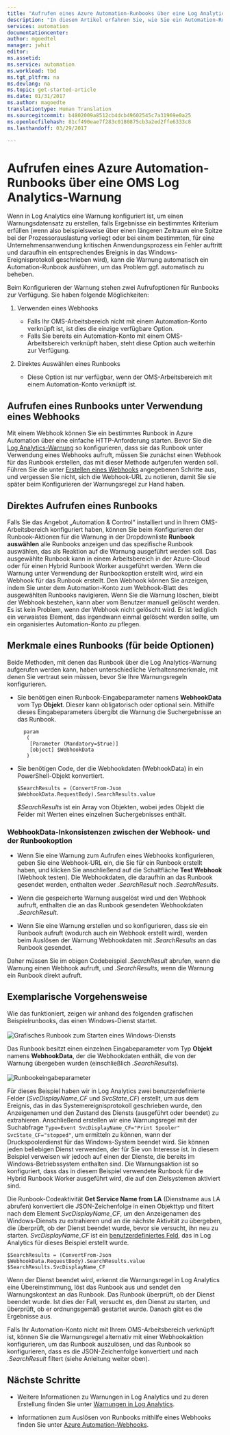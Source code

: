 ```yaml
---
title: "Aufrufen eines Azure Automation-Runbooks über eine Log Analytics-Warnung | Microsoft-Dokumentation"
description: "In diesem Artikel erfahren Sie, wie Sie ein Automation-Runbook über eine Microsoft OMS Log Analytics-Warnung aufrufen."
services: automation
documentationcenter: 
author: mgoedtel
manager: jwhit
editor: 
ms.assetid: 
ms.service: automation
ms.workload: tbd
ms.tgt_pltfrm: na
ms.devlang: na
ms.topic: get-started-article
ms.date: 01/31/2017
ms.author: magoedte
translationtype: Human Translation
ms.sourcegitcommit: b4802009a8512cb4dcb49602545c7a31969e0a25
ms.openlocfilehash: 81cf490eae7f283c0180875cb3a2ed2ffe6333c8
ms.lasthandoff: 03/29/2017

---
```


# <a name="calling-an-azure-automation-runbook-from-an-oms-log-analytics-alert"></a>Aufrufen eines Azure Automation-Runbooks über eine OMS Log Analytics-Warnung

Wenn in Log Analytics eine Warnung konfiguriert ist, um einen Warnungsdatensatz zu erstellen, falls Ergebnisse ein bestimmtes Kriterium erfüllen (wenn also beispielsweise über einen längeren Zeitraum eine Spitze bei der Prozessorauslastung vorliegt oder bei einem bestimmten, für eine Unternehmensanwendung kritischen Anwendungsprozess ein Fehler auftritt und daraufhin ein entsprechendes Ereignis in das Windows-Ereignisprotokoll geschrieben wird), kann die Warnung automatisch ein Automation-Runbook ausführen, um das Problem ggf. automatisch zu beheben.  

Beim Konfigurieren der Warnung stehen zwei Aufrufoptionen für Runbooks zur Verfügung.  Sie haben folgende Möglichkeiten:

1. Verwenden eines Webhooks
   * Falls Ihr OMS-Arbeitsbereich nicht mit einem Automation-Konto verknüpft ist, ist dies die einzige verfügbare Option.
   * Falls Sie bereits ein Automation-Konto mit einem OMS-Arbeitsbereich verknüpft haben, steht diese Option auch weiterhin zur Verfügung.  

2. Direktes Auswählen eines Runbooks
   * Diese Option ist nur verfügbar, wenn der OMS-Arbeitsbereich mit einem Automation-Konto verknüpft ist.  

## <a name="calling-a-runbook-using-a-webhook"></a>Aufrufen eines Runbooks unter Verwendung eines Webhooks

Mit einem Webhook können Sie ein bestimmtes Runbook in Azure Automation über eine einfache HTTP-Anforderung starten.  Bevor Sie die [Log Analytics-Warnung](../log-analytics/log-analytics-alerts.md#alert-rules) so konfigurieren, dass sie das Runbook unter Verwendung eines Webhooks aufruft, müssen Sie zunächst einen Webhook für das Runbook erstellen, das mit dieser Methode aufgerufen werden soll.  Führen Sie die unter [Erstellen eines Webhooks](automation-webhooks.md#creating-a-webhook) angegebenen Schritte aus, und vergessen Sie nicht, sich die Webhook-URL zu notieren, damit Sie sie später beim Konfigurieren der Warnungsregel zur Hand haben.   

## <a name="calling-a-runbook-directly"></a>Direktes Aufrufen eines Runbooks

Falls Sie das Angebot „Automation & Control“ installiert und in Ihrem OMS-Arbeitsbereich konfiguriert haben, können Sie beim Konfigurieren der Runbook-Aktionen für die Warnung in der Dropdownliste **Runbook auswählen** alle Runbooks anzeigen und das spezifische Runbook auswählen, das als Reaktion auf die Warnung ausgeführt werden soll.  Das ausgewählte Runbook kann in einem Arbeitsbereich in der Azure-Cloud oder für einen Hybrid Runbook Worker ausgeführt werden.  Wenn die Warnung unter Verwendung der Runbookoption erstellt wird, wird ein Webhook für das Runbook erstellt.  Den Webhook können Sie anzeigen, indem Sie unter dem Automation-Konto zum Webhook-Blatt des ausgewählten Runbooks navigieren.  Wenn Sie die Warnung löschen, bleibt der Webhook bestehen, kann aber vom Benutzer manuell gelöscht werden.  Es ist kein Problem, wenn der Webhook nicht gelöscht wird. Er ist lediglich ein verwaistes Element, das irgendwann einmal gelöscht werden sollte, um ein organisiertes Automation-Konto zu pflegen.  

## <a name="characteristics-of-a-runbook-for-both-options"></a>Merkmale eines Runbooks (für beide Optionen)

Beide Methoden, mit denen das Runbook über die Log Analytics-Warnung aufgerufen werden kann, haben unterschiedliche Verhaltensmerkmale, mit denen Sie vertraut sein müssen, bevor Sie Ihre Warnungsregeln konfigurieren.  

* Sie benötigen einen Runbook-Eingabeparameter namens **WebhookData** vom Typ **Objekt**.  Dieser kann obligatorisch oder optional sein.  Mithilfe dieses Eingabeparameters übergibt die Warnung die Suchergebnisse an das Runbook.

        param  
         (  
          [Parameter (Mandatory=$true)]  
          [object] $WebhookData  
         )

*  Sie benötigen Code, der die Webhookdaten (WebhookData) in ein PowerShell-Objekt konvertiert.

    `$SearchResults = (ConvertFrom-Json $WebhookData.RequestBody).SearchResults.value`

    *$SearchResults* ist ein Array von Objekten, wobei jedes Objekt die Felder mit Werten eines einzelnen Suchergebnisses enthält.

### <a name="webhookdata-inconsistencies-between-the-webhook-option-and-runbook-option"></a>WebhookData-Inkonsistenzen zwischen der Webhook- und der Runbookoption

* Wenn Sie eine Warnung zum Aufrufen eines Webhooks konfigurieren, geben Sie eine Webhook-URL ein, die Sie für ein Runbook erstellt haben, und klicken Sie anschließend auf die Schaltfläche **Test Webhook** (Webhook testen).  Die Webhookdaten, die daraufhin an das Runbook gesendet werden, enthalten weder *.SearchResult* noch *.SearchResults*.

*  Wenn die gespeicherte Warnung ausgelöst wird und den Webhook aufruft, enthalten die an das Runbook gesendeten Webhookdaten *.SearchResult*.
* Wenn Sie eine Warnung erstellen und so konfigurieren, dass sie ein Runbook aufruft (wodurch auch ein Webhook erstellt wird), werden beim Auslösen der Warnung Webhookdaten mit *.SearchResults* an das Runbook gesendet.

Daher müssen Sie im obigen Codebeispiel *.SearchResult* abrufen, wenn die Warnung einen Webhook aufruft, und *.SearchResults*, wenn die Warnung ein Runbook direkt aufruft.

## <a name="example-walkthrough"></a>Exemplarische Vorgehensweise

Wie das funktioniert, zeigen wir anhand des folgenden grafischen Beispielrunbooks, das einen Windows-Dienst startet.<br><br> ![Grafisches Runbook zum Starten eines Windows-Diensts](media/automation-invoke-runbook-from-omsla-alert/automation-runbook-restartservice.png)<br>

Das Runbook besitzt einen einzelnen Eingabeparameter vom Typ **Objekt** namens **WebhookData**, der die Webhookdaten enthält, die von der Warnung übergeben wurden (einschließlich *.SearchResults*).<br><br> ![Runbookeingabeparameter](media/automation-invoke-runbook-from-omsla-alert/automation-runbook-restartservice-inputparameter.png)<br>

Für dieses Beispiel haben wir in Log Analytics zwei benutzerdefinierte Felder (*SvcDisplayName_CF* und *SvcState_CF*) erstellt, um aus dem Ereignis, das in das Systemereignisprotokoll geschrieben wurde, den Anzeigenamen und den Zustand des Diensts (ausgeführt oder beendet) zu extrahieren.  Anschließend erstellen wir eine Warnungsregel mit der Suchabfrage `Type=Event SvcDisplayName_CF="Print Spooler" SvcState_CF="stopped"`, um ermitteln zu können, wann der Druckspoolerdienst für das Windows-System beendet wird.  Sie können jeden beliebigen Dienst verwenden, der für Sie von Interesse ist. In diesem Beispiel verweisen wir jedoch auf einen der Dienste, die bereits im Windows-Betriebssystem enthalten sind.  Die Warnungsaktion ist so konfiguriert, dass das in diesem Beispiel verwendete Runbook für die Hybrid Runbook Worker ausgeführt wird, die auf den Zielsystemen aktiviert sind.   

Die Runbook-Codeaktivität **Get Service Name from LA** (Dienstname aus LA abrufen) konvertiert die JSON-Zeichenfolge in einen Objekttyp und filtert nach dem Element *SvcDisplayName_CF*, um den Anzeigenamen des Windows-Diensts zu extrahieren und an die nächste Aktivität zu übergeben, die überprüft, ob der Dienst beendet wurde, bevor sie versucht, ihn neu zu starten.  *SvcDisplayName_CF* ist ein [benutzerdefiniertes Feld](../log-analytics/log-analytics-custom-fields.md), das in Log Analytics für dieses Beispiel erstellt wurde.

    $SearchResults = (ConvertFrom-Json $WebhookData.RequestBody).SearchResults.value
    $SearchResults.SvcDisplayName_CF  

Wenn der Dienst beendet wird, erkennt die Warnungsregel in Log Analytics eine Übereinstimmung, löst das Runbook aus und sendet den Warnungskontext an das Runbook. Das Runbook überprüft, ob der Dienst beendet wurde. Ist dies der Fall, versucht es, den Dienst zu starten, und überprüft, ob er ordnungsgemäß gestartet wurde. Danach gibt es die Ergebnisse aus.     

Falls Ihr Automation-Konto nicht mit Ihrem OMS-Arbeitsbereich verknüpft ist, können Sie die Warnungsregel alternativ mit einer Webhookaktion konfigurieren, um das Runbook auszulösen, und das Runbook so konfigurieren, dass es die JSON-Zeichenfolge konvertiert und nach *.SearchResult* filtert (siehe Anleitung weiter oben).    

## <a name="next-steps"></a>Nächste Schritte

* Weitere Informationen zu Warnungen in Log Analytics und zu deren Erstellung finden Sie unter [Warnungen in Log Analytics](../log-analytics/log-analytics-alerts.md).

* Informationen zum Auslösen von Runbooks mithilfe eines Webhooks finden Sie unter [Azure Automation-Webhooks](automation-webhooks.md).

